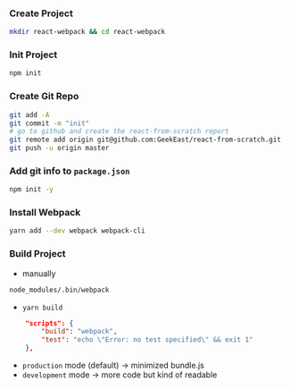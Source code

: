 ### Create Project
```sh
mkdir react-webpack && cd react-webpack
```
### Init Project
```sh
npm init
```
### Create Git Repo
```sh
git add -A
git commit -m "init"
# go to github and create the react-from-scratch report
git remote add origin git@github.com:GeekEast/react-from-scratch.git
git push -u origin master
```
### Add git info to `package.json`
```sh
npm init -y
```
### Install Webpack
```sh
yarn add --dev webpack webpack-cli
```
### Build Project
- manually
```sh
node_modules/.bin/webpack
```
- `yarn build`
```json
	"scripts": {
		"build": "webpack",
		"test": "echo \"Error: no test specified\" && exit 1"
	},
```
- `production` mode (default) -> minimized bundle.js
- `development` mode -> more code but kind of readable
